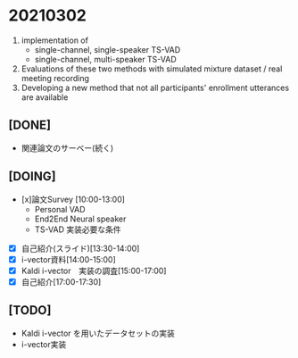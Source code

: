 # 20210302

1. implementation of 
    + single-channel, single-speaker TS-VAD 
    + single-channel, multi-speaker TS-VAD
2. Evaluations of these two methods with simulated mixture dataset / real meeting recording
3. Developing a new method that not all participants' enrollment utterances are available

[DONE]
---
- 関連論文のサーベー(続く) 

[DOING]
---
- [x]論文Survey [10:00-13:00]
    - Personal VAD
    - End2End Neural speaker
    - TS-VAD 実装必要な条件

- [x] 自己紹介(スライド)[13:30-14:00]
- [x] i-vector資料[14:00-15:00]
- [x] Kaldi i-vector　実装の調査[15:00-17:00]
- [x] 自己紹介[17:00-17:30]

[TODO]
---
+ Kaldi i-vector を用いたデータセットの実装
+ i-vector実装